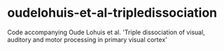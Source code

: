 # oudelohuis-et-al-tripledissociation
Code accompanying Oude Lohuis et al. 'Triple dissociation of visual, auditory and motor processing in primary visual cortex'
